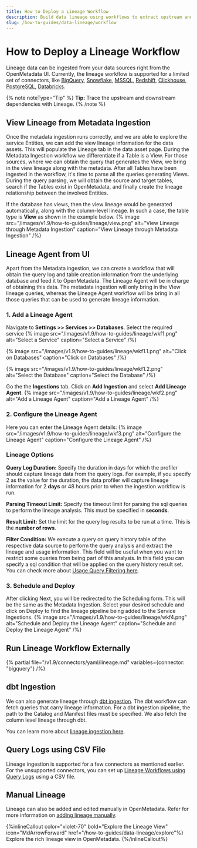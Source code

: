 ```yaml
---
title: How to Deploy a Lineage Workflow
description: Build data lineage using workflows to extract upstream and downstream dependencies.
slug: /how-to-guides/data-lineage/workflow
---
```


# How to Deploy a Lineage Workflow

Lineage data can be ingested from your data sources right from the OpenMetadata UI. Currently, the lineage workflow is supported for a limited set of connectors, like [BigQuery](/connectors/database/bigquery), [Snowflake](/connectors/database/snowflake), [MSSQL](/connectors/database/mssql), [Redshift](/connectors/database/redshift), [Clickhouse](/connectors/database/clickhouse), [PostgreSQL](/connectors/database/postgres), [Databricks](/connectors/database/databricks).

{% note noteType="Tip" %} **Tip:** Trace the upstream and downstream dependencies with Lineage. {% /note %}

## View Lineage from Metadata Ingestion
Once the metadata ingestion runs correctly, and we are able to explore the service Entities, we can add the view lineage information for the data assets. This will populate the Lineage tab in the data asset page. During the Metadata Ingestion workflow we differentiate if a Table is a View. For those sources, where we can obtain the query that generates the View, we bring in the view lineage along with the metadata. After all Tables have been ingested in the workflow, it's time to parse all the queries generating Views. During the query parsing, we will obtain the source and target tables, search if the Tables exist in OpenMetadata, and finally create the lineage relationship between the involved Entities.

If the database has views, then the view lineage would be generated automatically, along with the column-level lineage. In such a case, the table type is **View** as shown in the example below.
 {% image
 src="/images/v1.9/how-to-guides/lineage/view.png"
 alt="View Lineage through Metadata Ingestion"
 caption="View Lineage through Metadata Ingestion"
 /%}

## Lineage Agent from UI
Apart from the Metadata ingestion, we can create a workflow that will obtain the query log and table creation information from the underlying database and feed it to OpenMetadata. The Lineage Agent will be in charge of obtaining this data. The metadata ingestion will only bring in the View lineage queries, whereas the Lineage Agent workflow will be bring in all those queries that can be used to generate lineage information.

### 1. Add a Lineage Agent

Navigate to **Settings >> Services >> Databases**. Select the required service
 {% image
 src="/images/v1.9/how-to-guides/lineage/wkf1.png"
 alt="Select a Service"
 caption="Select a Service"
 /%}

 {% image
 src="/images/v1.9/how-to-guides/lineage/wkf1.1.png"
 alt="Click on Databases"
 caption="Click on Databases"
 /%}

 {% image
 src="/images/v1.9/how-to-guides/lineage/wkf1.2.png"
 alt="Select the Database"
 caption="Select the Database"
 /%}

Go the the **Ingestions** tab. Click on **Add Ingestion** and select **Add Lineage Agent**.
 {% image
 src="/images/v1.9/how-to-guides/lineage/wkf2.png"
 alt="Add a Lineage Agent"
 caption="Add a Lineage Agent"
 /%}

### 2. Configure the Lineage Agent

Here you can enter the Lineage Agent details:
 {% image
 src="/images/v1.9/how-to-guides/lineage/wkf3.png"
 alt="Configure the Lineage Agent"
 caption="Configure the Lineage Agent"
 /%}

### Lineage Options

**Query Log Duration:** Specify the duration in days for which the profiler should capture lineage data from the query logs. For example, if you specify 2 as the value for the duration, the data profiler will capture lineage information for 2 **days** or 48 hours prior to when the ingestion workflow is run.

**Parsing Timeout Limit:** Specify the timeout limit for parsing the sql queries to perform the lineage analysis. This must be specified in **seconds**.

**Result Limit:** Set the limit for the query log results to be run at a time. This is the **number of rows**.

**Filter Condition:** We execute a query on query history table of the respective data source to perform the query analysis and extract the lineage and usage information. This field will be useful when you want to restrict some queries from being part of this analysis. In this field you can specify a sql condition that will be applied on the query history result set. You can check more about [Usage Query Filtering here](/connectors/ingestion/workflows/usage/filter-query-set).

### 3. Schedule and Deploy

After clicking Next, you will be redirected to the Scheduling form. This will be the same as the Metadata Ingestion. Select your desired schedule and click on Deploy to find the lineage pipeline being added to the Service Ingestions.
 {% image
 src="/images/v1.9/how-to-guides/lineage/wkf4.png"
 alt="Schedule and Deploy the Lineage Agent"
 caption="Schedule and Deploy the Lineage Agent"
 /%}

## Run Lineage Workflow Externally

{% partial file="/v1.9/connectors/yaml/lineage.md" variables={connector: "bigquery"} /%}

## dbt Ingestion

We can also generate lineage through [dbt ingestion](/connectors/ingestion/workflows/dbt/configure-dbt-workflow-from-ui). The dbt workflow can fetch queries that carry lineage information. For a dbt ingestion pipeline, the path to the Catalog and Manifest files must be specified. We also fetch the column level lineage through dbt.

You can learn more about [lineage ingestion here](/connectors/ingestion/lineage).

## Query Logs using CSV File

Lineage ingestion is supported for a few connectors as mentioned earlier. For the unsupported connectors, you can set up [Lineage Workflows using Query Logs](/connectors/ingestion/workflows/lineage/lineage-workflow-query-logs) using a CSV file.

## Manual Lineage

Lineage can also be added and edited manually in OpenMetadata. Refer for more information on [adding lineage manually](/how-to-guides/data-lineage/manual).

{%inlineCallout
  color="violet-70"
  bold="Explore the Lineage View"
  icon="MdArrowForward"
  href="/how-to-guides/data-lineage/explore"%}
  Explore the rich lineage view in OpenMetadata.
{%/inlineCallout%}
